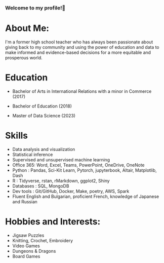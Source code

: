 ### Welcome to my profile!👋

# About Me:

I'm a former high school teacher who has always been passionate about giving back to my community and using the power of education and data to make informed and evidence-based decisions for a more equitable and prosperous world.

# Education

- Bachelor of Arts in International Relations with a minor in Commerce (2017)

- Bachelor of Education (2018)

- Master of Data Science (2023)

# Skills

- Data analysis and visualization
- Statistical inference
- Supervised and unsupervised machine learning
- Office 365: Word, Excel, Teams, PowerPoint, OneDrive, OneNote
- Python : Pandas, Sci-Kit Learn, Pytorch, jupyterbook, Altair, Matplotlib, Dash 
- R : Tidyverse, rstan, rMarkdown, ggplot2, Shiny 
- Databases : SQL, MongoDB 
- Dev tools : Git/GitHub, Docker, Make, poetry, AWS, Spark
- Fluent English and Bulgarian, proficient French, knowledge of Japanese and Russian

# Hobbies and Interests:

- Jigsaw Puzzles
- Knitting, Crochet, Embroidery
- Video Games
- Dungeons & Dragons
- Board Games


